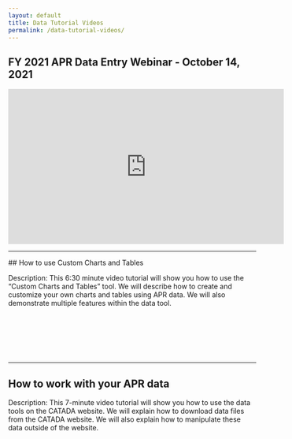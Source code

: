 ```yaml
---
layout: default
title: Data Tutorial Videos
permalink: /data-tutorial-videos/
---
```


## FY 2021 APR Data Entry Webinar - October 14, 2021

<iframe width="560" height="315" src="https://www.youtube-nocookie.com/embed/yT1s-METg34" title="YouTube video player" frameborder="0" allow="accelerometer; autoplay; clipboard-write; encrypted-media; gyroscope; picture-in-picture" allowfullscreen></iframe>

<hr>
## How to use Custom Charts and Tables

Description: This 6:30 minute video tutorial will show you how to use the “Custom Charts and Tables” tool. We will describe how to create and customize your own charts and tables using APR data. We will also demonstrate multiple features within the data tool.

<script src="https://fast.wistia.com/embed/medias/35rlbpxyvf.jsonp" async></script><script src="https://fast.wistia.com/assets/external/E-v1.js" async></script><span class="wistia_embed wistia_async_35rlbpxyvf popover=true popoverAnimateThumbnail=true" style="display:inline-block;height:84px;position:relative;width:150px">&nbsp;</span>

---

## How to work with your APR data

Description: This 7-minute video tutorial will show you how to use the data tools on the CATADA website. We will explain how to download data files from the CATADA website. We will also explain how to manipulate these data outside of the website.

<script src="https://fast.wistia.com/embed/medias/earlhnwgr4.jsonp" async></script><script src="https://fast.wistia.com/assets/external/E-v1.js" async></script><span class="wistia_embed wistia_async_earlhnwgr4 popover=true popoverAnimateThumbnail=true" style="display:inline-block;height:84px;position:relative;width:150px">&nbsp;</span>
